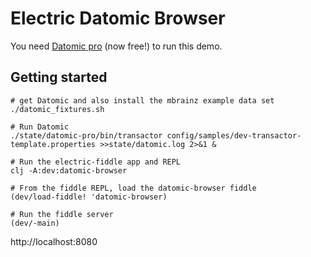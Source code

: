 # Electric Datomic Browser


You need [Datomic pro](https://docs.datomic.com/pro/releases.html) (now free!) to run this demo.

## Getting started

```shell
# get Datomic and also install the mbrainz example data set
./datomic_fixtures.sh

# Run Datomic
./state/datomic-pro/bin/transactor config/samples/dev-transactor-template.properties >>state/datomic.log 2>&1 &

# Run the electric-fiddle app and REPL
clj -A:dev:datomic-browser

# From the fiddle REPL, load the datomic-browser fiddle
(dev/load-fiddle! 'datomic-browser)

# Run the fiddle server
(dev/-main)
```

http://localhost:8080
